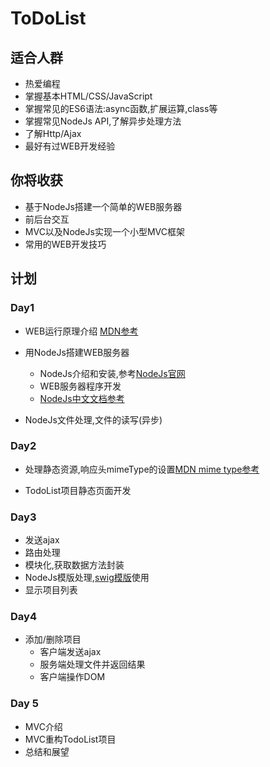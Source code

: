 # ToDoList

## 适合人群
- 热爱编程
- 掌握基本HTML/CSS/JavaScript
- 掌握常见的ES6语法:async函数,扩展运算,class等
- 掌握常见NodeJs API,了解异步处理方法
- 了解Http/Ajax
- 最好有过WEB开发经验

## 你将收获
- 基于NodeJs搭建一个简单的WEB服务器
- 前后台交互
- MVC以及NodeJs实现一个小型MVC框架
- 常用的WEB开发技巧

## 计划

### Day1

- WEB运行原理介绍 [MDN参考](https://developer.mozilla.org/zh-CN/docs/Learn/Getting_started_with_the_web/How_the_Web_works)

- 用NodeJs搭建WEB服务器
    - NodeJs介绍和安装,参考[NodeJs官网](http://www.nodejs.org)
    - WEB服务器程序开发
    - [NodeJs中文文档参考](http://www.nodejs.cn)
- NodeJs文件处理,文件的读写(异步) 

### Day2 

- 处理静态资源,响应头mimeType的设置[MDN mime type参考](https://developer.mozilla.org/zh-CN/docs/Web/HTTP/Basics_of_HTTP/MIME_types)

- TodoList项目静态页面开发

### Day3 
- 发送ajax
- 路由处理
- 模块化,获取数据方法封装
- NodeJs模版处理,[swig模版](https://github.com/paularmstrong/swig)使用
- 显示项目列表

### Day4
- 添加/删除项目
    - 客户端发送ajax
    - 服务端处理文件并返回结果
    - 客户端操作DOM

### Day 5
- MVC介绍
- MVC重构TodoList项目
- 总结和展望








